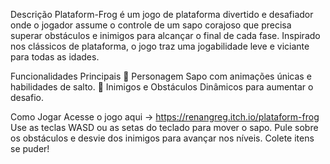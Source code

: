 Descrição
Plataform-Frog é um jogo de plataforma divertido e desafiador onde o jogador assume o controle de um sapo corajoso que precisa superar obstáculos e inimigos para alcançar o final de cada fase. Inspirado nos clássicos de plataforma, o jogo traz uma jogabilidade leve e viciante para todas as idades. 

Funcionalidades Principais
🐸 Personagem Sapo com animações únicas e habilidades de salto. 
🎯 Inimigos e Obstáculos Dinâmicos para aumentar o desafio.

Como Jogar
Acesse o jogo aqui -> https://renangreg.itch.io/plataform-frog 
Use as teclas WASD ou as setas do teclado para mover o sapo.
Pule sobre os obstáculos e desvie dos inimigos para avançar nos níveis.
Colete itens se puder!


